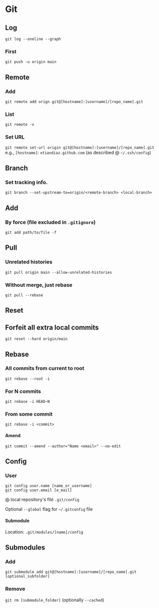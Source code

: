 # Git

## Log
`git log --oneline --graph`
### First
`git push -u origin main`

## Remote
### Add
`git remote add orign git@[hostname]:[username]/[repo_name].git`

### List
`git remote -v`
### Set URL
`git remote set-url origin git@[hostname]:[username]/[repo_name].git`
e.g., `[hostname]`: `xtiandiaz.github.com` (as described @ `~/.ssh/config`)

## Branch

### Set tracking info.
`git branch --set-upstream-to=origin/<remote-branch> <local-branch>`

## Add
### By force (file excluded in `.gitignore`)
`git add path/to/file -f`

## Pull
### Unrelated histories
`git pull origin main --allow-unrelated-histories`
### Without merge, just rebase
`git pull --rebase`

## Reset
## Forfeit all extra local commits
`git reset --hard origin/main`

## Rebase
### All commits from current to root
`git rebase --root -i`
### For N commits
`git rebase -i HEAD~N`
### From some commit
`git rebase -i <commit>`
#### Amend
`git commit --amend --author="Name <email>" --no-edit`

## Config
### User
`git config user.name [name_or_username]` \
`git config user.email [e_mail]`

@ local repository's file `.git/config`

Optional `--global` flag for `~/.gitconfig` file

#### Submodule
Location: `.git/modules/[name]/config`

## Submodules
### Add
`git submodule add git@[hostname]:[username]/[repo_name].git [optional_subfolder]`

### Remove
`git rm [submodule_folder]` (optionally `--cached`)
